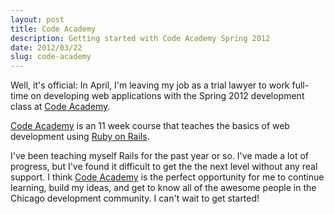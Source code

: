 ```yaml
---
layout: post
title: Code Academy
description: Getting started with Code Academy Spring 2012
date: 2012/03/22
slug: code-academy
---
```


Well, it's official: In April, I'm leaving my job as a trial lawyer to work full-time on developing web applications with the Spring 2012 development class at [Code Academy](http://codeacademy.org).

[Code Academy](http://codeacademy.org) is an 11 week course that teaches the basics of web development using [Ruby on Rails](http://rubyonrails.org/).

I've been teaching myself Rails for the past year or so. I've made a lot of progress, but I've found it difficult to get the the next level without any real support. I think [Code Academy](http://codeacademy.org) is the perfect opportunity for me to continue learning, build my ideas, and get to know all of the awesome people in the Chicago development community. I can't wait to get started!